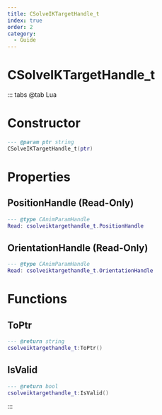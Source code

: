 ```yaml
---
title: CSolveIKTargetHandle_t
index: true
order: 2
category:
  - Guide
---
```


# CSolveIKTargetHandle_t

::: tabs
@tab Lua
# Constructor
```lua
--- @param ptr string
CSolveIKTargetHandle_t(ptr)
```
# Properties
## PositionHandle (Read-Only)
```lua
--- @type CAnimParamHandle
Read: csolveiktargethandle_t.PositionHandle
```
## OrientationHandle (Read-Only)
```lua
--- @type CAnimParamHandle
Read: csolveiktargethandle_t.OrientationHandle
```
# Functions
## ToPtr
```lua
--- @return string
csolveiktargethandle_t:ToPtr()
```
## IsValid
```lua
--- @return bool
csolveiktargethandle_t:IsValid()
```

:::